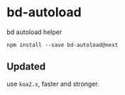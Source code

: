 # bd-autoload

bd autoload helper

```shell
npm install --save bd-autoload@next
```

## Updated

use `koa2.x`, faster and stronger.
